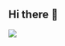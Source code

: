 ## Hi there 👋

<a href="[버튼을 눌렀을 때 이동할 링크](https://velog.io/@100-heon/posts)" target="_blank"><img src="https://img.shields.io/badge/뱃지레이블-배경색?style=for-the-badge&logo=#20C997&logoColor=#000000"/></a>
<!--
**100-heon/100-heon** is a ✨ _special_ ✨ repository because its `README.md` (this file) appears on your GitHub profile.

Here are some ideas to get you started:

- 🔭 I’m currently working on ...
- 🌱 I’m currently learning ...
- 👯 I’m looking to collaborate on ...
- 🤔 I’m looking for help with ...
- 💬 Ask me about ...
- 📫 How to reach me: ...
- 😄 Pronouns: ...
- ⚡ Fun fact: ...
-->
